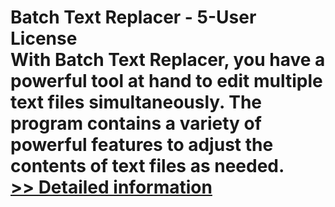 # Batch Text Replacer - 5-User License<br />With Batch Text Replacer, you have a powerful tool at hand to edit multiple text files simultaneously. The program contains a variety of powerful features to adjust the contents of text files as needed.<br />[>> Detailed information](https://secure.shareit.com/shareit/product.html?productid=300543780&affiliateid=200057808)